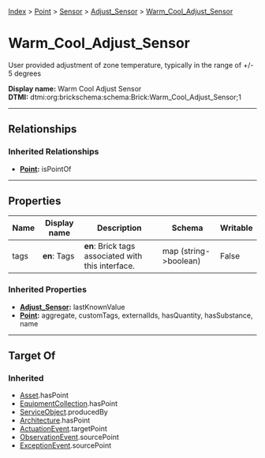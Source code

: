 [Index](../../../index.md) > [Point](../../Point.md) > [Sensor](../Sensor.md) > [Adjust_Sensor](Adjust_Sensor.md) > [Warm_Cool_Adjust_Sensor](#)
# Warm_Cool_Adjust_Sensor

User provided adjustment of zone temperature, typically in the range of +/- 5 degrees


**Display name:** Warm Cool Adjust Sensor<br />
**DTMI:** dtmi:org:brickschema:schema:Brick:Warm_Cool_Adjust_Sensor;1

---

## Relationships

### Inherited Relationships
* **[Point](../../Point.md):** isPointOf

---

## Properties

|Name|Display name|Description|Schema|Writable|
|-|-|-|-|-|
|tags|**en**: Tags|**en**: Brick tags associated with this interface.|map (string->boolean)|False|
### Inherited Properties
* **[Adjust_Sensor](Adjust_Sensor.md):** lastKnownValue
* **[Point](../../Point.md):** aggregate, customTags, externalIds, hasQuantity, hasSubstance, name

---

## Target Of
### Inherited
* [Asset](../../../Asset/Asset.md).hasPoint
* [EquipmentCollection](../../../Collection/EquipmentCollection.md).hasPoint
* [ServiceObject](../../../Information/ServiceObject/ServiceObject.md).producedBy
* [Architecture](../../../Space/Architecture/Architecture.md).hasPoint
* [ActuationEvent](../../../Event/PointEvent/ActuationEvent.md).targetPoint
* [ObservationEvent](../../../Event/PointEvent/ObservationEvent.md).sourcePoint
* [ExceptionEvent](../../../Event/PointEvent/ExceptionEvent.md).sourcePoint

